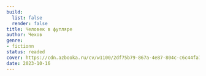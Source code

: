 ```yaml
---
build:
  list: false
  render: false
title: Человек в футляре
author: Чехов
genre:
- fictionn
status: readed
cover: https://cdn.azbooka.ru/cv/w1100/2df75b79-867a-4e87-804c-c6c44fa731dd.jpg
date: 2023-10-16
---
```


